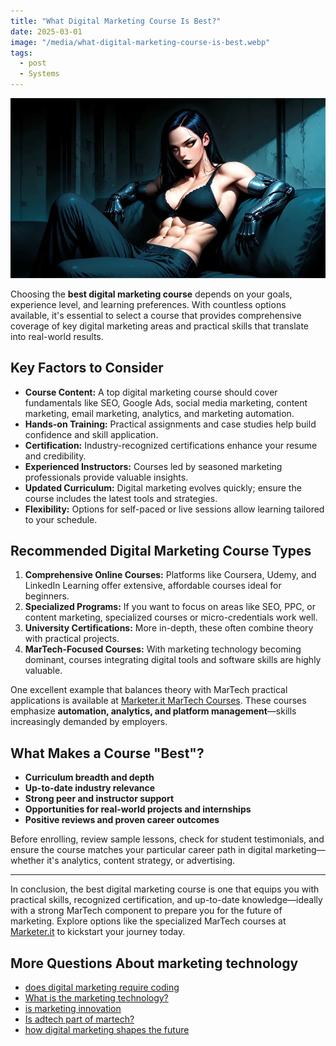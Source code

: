 ```yaml
---
title: "What Digital Marketing Course Is Best?"
date: 2025-03-01
image: "/media/what-digital-marketing-course-is-best.webp"
tags:
  - post
  - Systems
---
```


![What Digital Marketing Course Is Best?](/media/what-digital-marketing-course-is-best.webp)

Choosing the **best digital marketing course** depends on your goals, experience level, and learning preferences. With countless options available, it's essential to select a course that provides comprehensive coverage of key digital marketing areas and practical skills that translate into real-world results.

## Key Factors to Consider

- **Course Content:** A top digital marketing course should cover fundamentals like SEO, Google Ads, social media marketing, content marketing, email marketing, analytics, and marketing automation.
- **Hands-on Training:** Practical assignments and case studies help build confidence and skill application.
- **Certification:** Industry-recognized certifications enhance your resume and credibility.
- **Experienced Instructors:** Courses led by seasoned marketing professionals provide valuable insights.
- **Updated Curriculum:** Digital marketing evolves quickly; ensure the course includes the latest tools and strategies.
- **Flexibility:** Options for self-paced or live sessions allow learning tailored to your schedule.

## Recommended Digital Marketing Course Types

1. **Comprehensive Online Courses:** Platforms like Coursera, Udemy, and LinkedIn Learning offer extensive, affordable courses ideal for beginners.
2. **Specialized Programs:** If you want to focus on areas like SEO, PPC, or content marketing, specialized courses or micro-credentials work well.
3. **University Certifications:** More in-depth, these often combine theory with practical projects.
4. **MarTech-Focused Courses:** With marketing technology becoming dominant, courses integrating digital tools and software skills are highly valuable.

One excellent example that balances theory with MarTech practical applications is available at [Marketer.it MarTech Courses](https://marketer.it.com/posts/martech). These courses emphasize **automation, analytics, and platform management**—skills increasingly demanded by employers.

## What Makes a Course "Best"?

- **Curriculum breadth and depth**
- **Up-to-date industry relevance**
- **Strong peer and instructor support**
- **Opportunities for real-world projects and internships**
- **Positive reviews and proven career outcomes**

Before enrolling, review sample lessons, check for student testimonials, and ensure the course matches your particular career path in digital marketing—whether it's analytics, content strategy, or advertising.

---

In conclusion, the best digital marketing course is one that equips you with practical skills, recognized certification, and up-to-date knowledge—ideally with a strong MarTech component to prepare you for the future of marketing. Explore options like the specialized MarTech courses at [Marketer.it](https://marketer.it.com/posts/martech) to kickstart your journey today.

## More Questions About marketing technology

- [does digital marketing require coding](/posts/does-digital-marketing-require-coding)
- [What is the marketing technology?](/posts/what-is-the-marketing-technology)
- [is marketing innovation](/posts/is-marketing-innovation)
- [Is adtech part of martech?](/posts/is-adtech-part-of-martech)
- [how digital marketing shapes the future](/posts/how-digital-marketing-shapes-the-future)
